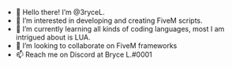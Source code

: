 - 👋 Hello there! I’m @3ryceL.
- 👀 I’m interested in developing and creating FiveM scripts.
- 🌱 I’m currently learning all kinds of coding languages, most I am intrigued about is LUA.
- 💞️ I’m looking to collaborate on FiveM frameworks
- 📫 Reach me on Discord at Bryce L.#0001

 
